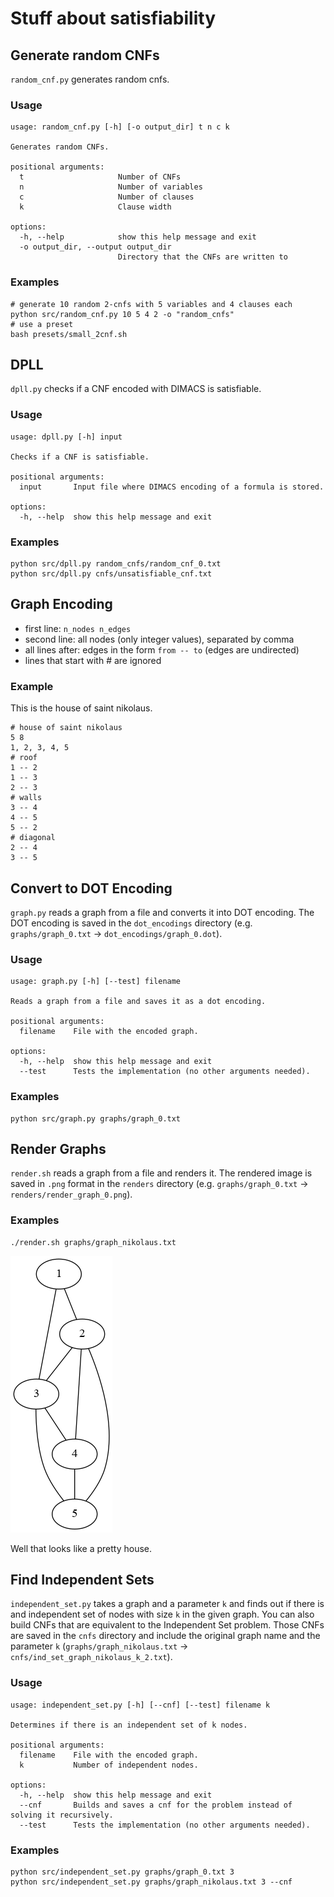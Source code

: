 # Stuff about satisfiability

## Generate random CNFs

`random_cnf.py` generates random cnfs.

### Usage

```text
usage: random_cnf.py [-h] [-o output_dir] t n c k

Generates random CNFs.

positional arguments:
  t                     Number of CNFs
  n                     Number of variables
  c                     Number of clauses
  k                     Clause width

options:
  -h, --help            show this help message and exit
  -o output_dir, --output output_dir
                        Directory that the CNFs are written to
```

### Examples

```text
# generate 10 random 2-cnfs with 5 variables and 4 clauses each
python src/random_cnf.py 10 5 4 2 -o "random_cnfs"
# use a preset
bash presets/small_2cnf.sh
```

## DPLL

`dpll.py` checks if a CNF encoded with DIMACS is satisfiable.

### Usage

```text
usage: dpll.py [-h] input

Checks if a CNF is satisfiable.

positional arguments:
  input       Input file where DIMACS encoding of a formula is stored.

options:
  -h, --help  show this help message and exit
```

### Examples

```text
python src/dpll.py random_cnfs/random_cnf_0.txt
python src/dpll.py cnfs/unsatisfiable_cnf.txt
```

## Graph Encoding

- first line: `n_nodes n_edges`
- second line: all nodes (only integer values), separated by comma
- all lines after: edges in the form `from -- to` (edges are undirected)
- lines that start with \# are ignored

### Example

This is the house of saint nikolaus.

```text
# house of saint nikolaus
5 8
1, 2, 3, 4, 5
# roof
1 -- 2
1 -- 3
2 -- 3
# walls
3 -- 4
4 -- 5
5 -- 2
# diagonal
2 -- 4
3 -- 5
```

## Convert to DOT Encoding

`graph.py` reads a graph from a file and converts it into DOT encoding. The DOT encoding is saved in the `dot_encodings` directory (e.g. `graphs/graph_0.txt` -> `dot_encodings/graph_0.dot`).

### Usage

```text
usage: graph.py [-h] [--test] filename

Reads a graph from a file and saves it as a dot encoding.

positional arguments:
  filename    File with the encoded graph.

options:
  -h, --help  show this help message and exit
  --test      Tests the implementation (no other arguments needed).
```

### Examples

```text
python src/graph.py graphs/graph_0.txt
```

## Render Graphs

`render.sh` reads a graph from a file and renders it. The rendered image is saved in `.png` format in the `renders` directory (e.g. `graphs/graph_0.txt` -> `renders/render_graph_0.png`).

### Examples

```text
./render.sh graphs/graph_nikolaus.txt
```

![House of Saint Nikolaus](renders/render_graph_nikolaus.png)

Well that looks like a pretty house.

## Find Independent Sets

`independent_set.py` takes a graph and a parameter `k` and finds out if there is and independent set of nodes with size `k` in the given graph. You can also build CNFs that are equivalent to the Independent Set problem. Those CNFs are saved in the `cnfs` directory and include the original graph name and the parameter `k` (`graphs/graph_nikolaus.txt` -> `cnfs/ind_set_graph_nikolaus_k_2.txt`).

### Usage

```text
usage: independent_set.py [-h] [--cnf] [--test] filename k

Determines if there is an independent set of k nodes.

positional arguments:
  filename    File with the encoded graph.
  k           Number of independent nodes.

options:
  -h, --help  show this help message and exit
  --cnf       Builds and saves a cnf for the problem instead of solving it recursively.
  --test      Tests the implementation (no other arguments needed).
```

### Examples

```text
python src/independent_set.py graphs/graph_0.txt 3
python src/independent_set.py graphs/graph_nikolaus.txt 3 --cnf
```
